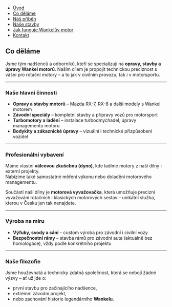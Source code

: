 - [Úvod](uvod.md)
- [Co děláme](codeláme.md)
- [Náš příběh](pribeh.md)
- [Naše stavby](projekty.md)
- [Jak funguje Wankelův motor](jakfunguje.md)
- [Kontakt](kontakt.md)

<!-- Sekce Co děláme -->
## Co děláme
Jsme tým nadšenců a odborníků, kteří se specializují na **opravy, stavby a úpravy Wankel motorů**. Naším cílem je propojit technickou preciznost s vášní pro rotační motory – a to jak v civilním provozu, tak i v motorsportu.

---

### Naše hlavní činnosti
- **Opravy a stavby motorů** – Mazda RX-7, RX-8 a další modely s Wankel motorem  
- **Závodní speciály** – kompletní stavby a přípravy vozů pro motorsport  
- **Turbomotory a ladění** – instalace turbodmychadel, úpravy managementu motoru  
- **Bodykity a zákaznické úpravy** – vizuální i technické přizpůsobení vozidel  

---

### Profesionální vybavení
Máme vlastní **válcovou zkušebnu (dyno)**, kde ladíme motory z naší dílny i externí projekty.  
Nabízíme také samostatné měření výkonu nebo doladění motorového managementu.  

Součástí naší dílny je **motorová vyvažovačka**, která umožňuje precizní vyvažování rotačních i klasických motorových sestav – unikátní služba, kterou v Česku jen tak nenajdete.

---

### Výroba na míru
- **Výfuky, svody a sání** – custom výroba pro závodní i civilní vozy  
- **Bezpečnostní rámy** – stavba rámů pro závodní auta (aktuálně bez homologace), vždy podle konkrétního projektu  

---

### Naše filozofie
Jsme houževnatá a technicky zdatná společnost, která se nebojí žádné výzvy – ať už jde o:  
- první stavbu pro začínajícího nadšence,  
- extrémní závodní projekt,  
- nebo zachování historie legendárního **Wankelu**.  
